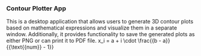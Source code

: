 ### Contour Plotter App
This is a desktop application that allows users to generate 3D contour plots based on mathematical expressions and visualize them in a separate window. Additionally, it provides functionality to save the generated plots as either PNG or can print it to PDF file.
x_i = a + i \cdot \frac{{b - a}}{{\text{{num}} - 1}}
